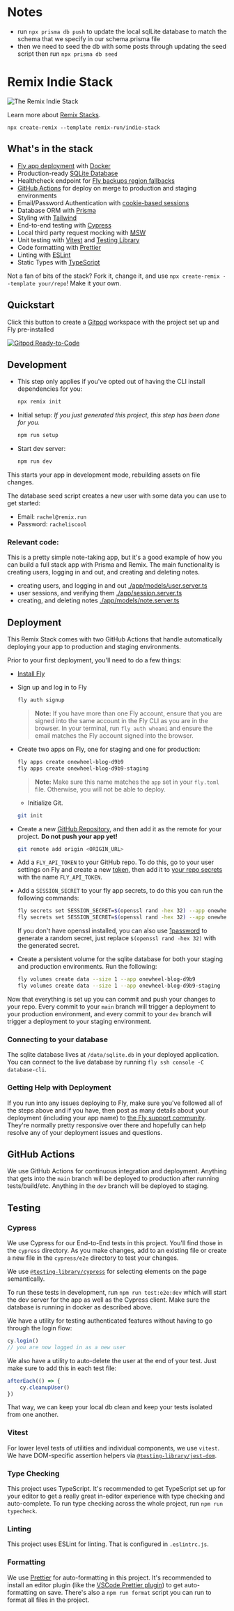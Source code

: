 # Notes

-   run `npx prisma db push` to update the local sqlLite database to match the
    schema that we specify in our schema.prisma file
-   then we need to seed the db with some posts through updating the seed script
    then run `npx prisma db seed`

# Remix Indie Stack

![The Remix Indie Stack](https://repository-images.githubusercontent.com/465928257/a241fa49-bd4d-485a-a2a5-5cb8e4ee0abf)

Learn more about [Remix Stacks](https://remix.run/stacks).

```
npx create-remix --template remix-run/indie-stack
```

## What's in the stack

-   [Fly app deployment](https://fly.io) with [Docker](https://www.docker.com/)
-   Production-ready [SQLite Database](https://sqlite.org)
-   Healthcheck endpoint for
    [Fly backups region fallbacks](https://fly.io/docs/reference/configuration/#services-http_checks)
-   [GitHub Actions](https://github.com/features/actions) for deploy on merge to
    production and staging environments
-   Email/Password Authentication with
    [cookie-based sessions](https://remix.run/docs/en/v1/api/remix#createcookiesessionstorage)
-   Database ORM with [Prisma](https://prisma.io)
-   Styling with [Tailwind](https://tailwindcss.com/)
-   End-to-end testing with [Cypress](https://cypress.io)
-   Local third party request mocking with [MSW](https://mswjs.io)
-   Unit testing with [Vitest](https://vitest.dev) and
    [Testing Library](https://testing-library.com)
-   Code formatting with [Prettier](https://prettier.io)
-   Linting with [ESLint](https://eslint.org)
-   Static Types with [TypeScript](https://typescriptlang.org)

Not a fan of bits of the stack? Fork it, change it, and use
`npx create-remix --template your/repo`! Make it your own.

## Quickstart

Click this button to create a [Gitpod](https://gitpod.io) workspace with the
project set up and Fly pre-installed

[![Gitpod Ready-to-Code](https://img.shields.io/badge/Gitpod-Ready--to--Code-blue?logo=gitpod)](https://gitpod.io/from-referrer/)

## Development

-   This step only applies if you've opted out of having the CLI install
    dependencies for you:

    ```sh
    npx remix init
    ```

-   Initial setup: _If you just generated this project, this step has been done
    for you._

    ```sh
    npm run setup
    ```

-   Start dev server:

    ```sh
    npm run dev
    ```

This starts your app in development mode, rebuilding assets on file changes.

The database seed script creates a new user with some data you can use to get
started:

-   Email: `rachel@remix.run`
-   Password: `racheliscool`

### Relevant code:

This is a pretty simple note-taking app, but it's a good example of how you can
build a full stack app with Prisma and Remix. The main functionality is creating
users, logging in and out, and creating and deleting notes.

-   creating users, and logging in and out
    [./app/models/user.server.ts](./app/models/user.server.ts)
-   user sessions, and verifying them
    [./app/session.server.ts](./app/session.server.ts)
-   creating, and deleting notes
    [./app/models/note.server.ts](./app/models/note.server.ts)

## Deployment

This Remix Stack comes with two GitHub Actions that handle automatically
deploying your app to production and staging environments.

Prior to your first deployment, you'll need to do a few things:

-   [Install Fly](https://fly.io/docs/getting-started/installing-flyctl/)

-   Sign up and log in to Fly

    ```sh
    fly auth signup
    ```

    > **Note:** If you have more than one Fly account, ensure that you are
    > signed into the same account in the Fly CLI as you are in the browser. In
    > your terminal, run `fly auth whoami` and ensure the email matches the Fly
    > account signed into the browser.

-   Create two apps on Fly, one for staging and one for production:

    ```sh
    fly apps create onewheel-blog-d9b9
    fly apps create onewheel-blog-d9b9-staging
    ```

    > **Note:** Make sure this name matches the `app` set in your `fly.toml`
    > file. Otherwise, you will not be able to deploy.

    -   Initialize Git.

    ```sh
    git init
    ```

-   Create a new [GitHub Repository](https://repo.new), and then add it as the
    remote for your project. **Do not push your app yet!**

    ```sh
    git remote add origin <ORIGIN_URL>
    ```

-   Add a `FLY_API_TOKEN` to your GitHub repo. To do this, go to your user
    settings on Fly and create a new
    [token](https://web.fly.io/user/personal_access_tokens/new), then add it to
    [your repo secrets](https://docs.github.com/en/actions/security-guides/encrypted-secrets)
    with the name `FLY_API_TOKEN`.

-   Add a `SESSION_SECRET` to your fly app secrets, to do this you can run the
    following commands:

    ```sh
    fly secrets set SESSION_SECRET=$(openssl rand -hex 32) --app onewheel-blog-d9b9
    fly secrets set SESSION_SECRET=$(openssl rand -hex 32) --app onewheel-blog-d9b9-staging
    ```

    If you don't have openssl installed, you can also use
    [1password](https://1password.com/password-generator/) to generate a random
    secret, just replace `$(openssl rand -hex 32)` with the generated secret.

-   Create a persistent volume for the sqlite database for both your staging and
    production environments. Run the following:

    ```sh
    fly volumes create data --size 1 --app onewheel-blog-d9b9
    fly volumes create data --size 1 --app onewheel-blog-d9b9-staging
    ```

Now that everything is set up you can commit and push your changes to your repo.
Every commit to your `main` branch will trigger a deployment to your production
environment, and every commit to your `dev` branch will trigger a deployment to
your staging environment.

### Connecting to your database

The sqlite database lives at `/data/sqlite.db` in your deployed application. You
can connect to the live database by running `fly ssh console -C database-cli`.

### Getting Help with Deployment

If you run into any issues deploying to Fly, make sure you've followed all of
the steps above and if you have, then post as many details about your deployment
(including your app name) to
[the Fly support community](https://community.fly.io). They're normally pretty
responsive over there and hopefully can help resolve any of your deployment
issues and questions.

## GitHub Actions

We use GitHub Actions for continuous integration and deployment. Anything that
gets into the `main` branch will be deployed to production after running
tests/build/etc. Anything in the `dev` branch will be deployed to staging.

## Testing

### Cypress

We use Cypress for our End-to-End tests in this project. You'll find those in
the `cypress` directory. As you make changes, add to an existing file or create
a new file in the `cypress/e2e` directory to test your changes.

We use [`@testing-library/cypress`](https://testing-library.com/cypress) for
selecting elements on the page semantically.

To run these tests in development, run `npm run test:e2e:dev` which will start
the dev server for the app as well as the Cypress client. Make sure the database
is running in docker as described above.

We have a utility for testing authenticated features without having to go
through the login flow:

```ts
cy.login()
// you are now logged in as a new user
```

We also have a utility to auto-delete the user at the end of your test. Just
make sure to add this in each test file:

```ts
afterEach(() => {
    cy.cleanupUser()
})
```

That way, we can keep your local db clean and keep your tests isolated from one
another.

### Vitest

For lower level tests of utilities and individual components, we use `vitest`.
We have DOM-specific assertion helpers via
[`@testing-library/jest-dom`](https://testing-library.com/jest-dom).

### Type Checking

This project uses TypeScript. It's recommended to get TypeScript set up for your
editor to get a really great in-editor experience with type checking and
auto-complete. To run type checking across the whole project, run
`npm run typecheck`.

### Linting

This project uses ESLint for linting. That is configured in `.eslintrc.js`.

### Formatting

We use [Prettier](https://prettier.io/) for auto-formatting in this project.
It's recommended to install an editor plugin (like the
[VSCode Prettier plugin](https://marketplace.visualstudio.com/items?itemName=esbenp.prettier-vscode))
to get auto-formatting on save. There's also a `npm run format` script you can
run to format all files in the project.
